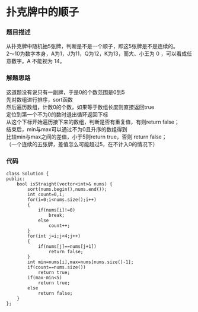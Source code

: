 # 扑克牌中的顺子

### 题目描述
从扑克牌中随机抽5张牌，判断是不是一个顺子，即这5张牌是不是连续的。      
2～10为数字本身，A为1，J为11，Q为12，K为13，而大、小王为 0 ，可以看成任意数字。A 不能视为 14。      

### 解题思路
这道题没有说只有一副牌，于是0的个数范围是0到5      
先对数组进行排序，sort函数     
然后遍历数组，计数0的个数，如果等于数组长度则直接返回true     
定位到第一个不为0的数时退出循环返回下标      
从这个下标开始遍历接下来的数组，判断是否有重复值，有则return false；    
结束后，min与max可以通过不为0且升序的数组得到            
比较min与max之间的差值，小于5则return true，否则 return false；       
（一个连续的五张牌，差值怎么可能超过5，在不计入0的情况下）

### 代码
```
class Solution {
public:
    bool isStraight(vector<int>& nums) {
        sort(nums.begin(),nums.end());
        int count=0,i;
        for(i=0;i<nums.size();i++)
        {
            if(nums[i]!=0)
                break;
            else
                count++;
        }
        for(int j=i;j<4;j++)
        {
            if(nums[j]==nums[j+1])
                return false;
        }
        int min=nums[i],max=nums[nums.size()-1];
        if(count==nums.size())
            return true;
        if(max-min<5)
            return true;
        else
            return false;
    }
};
```

